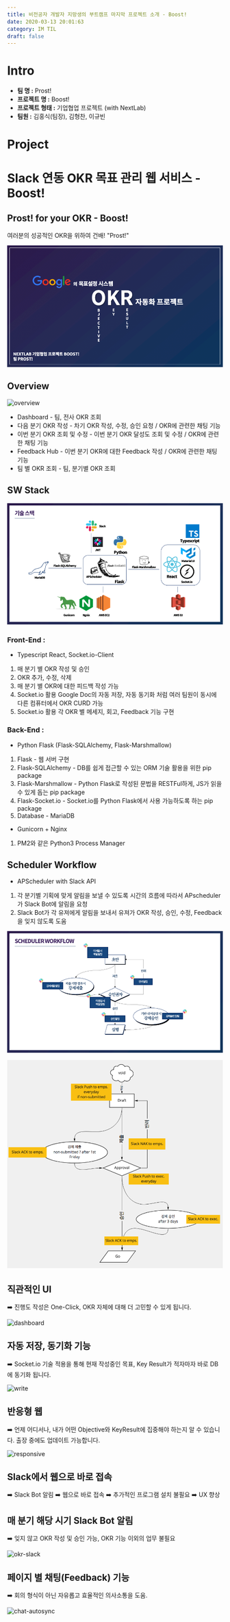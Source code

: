 ```yaml
---
title: 비전공자 개발자 지망생의 부트캠프 마지막 프로젝트 소개 - Boost!
date: 2020-03-13 20:01:63
category: IM TIL
draft: false
---
```


# Intro

- **팀 명 :** Prost!
- **프로젝트 명 :** Boost!
- **프로젝트 형태 :** 기업협업 프로젝트 (with NextLab)
- **팀원 :** 김홍식(팀장), 김형찬, 이규빈

# Project

# **Slack 연동 OKR 목표 관리 웹 서비스 - Boost!**

## Prost! for your OKR - Boost!

여러분의 성공적인 OKR을 위하여 건배! "Prost!"

![intro](./images/prost_intro.png)

## Overview

![overview](./images/boost_overview.gif)

- Dashboard - 팀, 전사 OKR 조회
- 다음 분기 OKR 작성 - 차기 OKR 작성, 수정, 승인 요청 / OKR에 관련한 채팅 기능
- 이번 분기 OKR 조회 및 수정 - 이번 분기 OKR 달성도 조회 및 수정 / OKR에 관련한 채팅 기능
- Feedback Hub - 이번 분기 OKR에 대한 Feedback 작성 / OKR에 관련한 채팅 기능
- 팀 별 OKR 조회 - 팀, 분기별 OKR 조회

## SW Stack

![stack](./images/prost_stack.png)

### Front-End :

- Typescript React, Socket.io-Client

1. 매 분기 별 OKR 작성 및 승인
2. OKR 추가, 수정, 삭제
3. 매 분기 별 OKR에 대한 피드백 작성 가능
4. Socket.io 활용 Google Doc의 자동 저장, 자동 동기화 처럼 여러 팀원이 동시에 다른 컴퓨터에서 OKR CURD 가능
5. Socket.io 활용 각 OKR 별 메세지, 회고, Feedback 기능 구현

### Back-End :

- Python Flask (Flask-SQLAlchemy, Flask-Marshmallow)

1. Flask - 웹 서버 구현
2. Flask-SQLAlchemy - DB를 쉽게 접근할 수 있는 ORM 기술 활용을 위한 pip package
3. Flask-Marshmallow - Python Flask로 작성된 문법을 RESTFul하게, JS가 읽을 수 있게 돕는 pip package
4. Flask-Socket.io - Socket.io를 Python Flask에서 사용 가능하도록 하는 pip package
5. Database - MariaDB

- Gunicorn + Nginx

1. PM2와 같은 Python3 Process Manager

## Scheduler Workflow

- APScheduler with Slack API

1. 각 분기별 기획에 맞게 알림을 보낼 수 있도록 시간의 흐름에 따라서 APscheduler가 Slack Bot에 알림을 요청
2. Slack Bot가 각 유져에게 알림을 보내서 유져가 OKR 작성, 승인, 수정, Feedback을 잊지 않도록 도움

![flow](./images/prost_flow.png)

![nextlab-flow](./images/nextlab_flow.png)

## 직관적인 UI

➡️ 진행도 작성은 One-Click, OKR 자체에 대해 더 고민할 수 있게 됩니다.

![dashboard](./images/prost_dashboard.gif)

## 자동 저장, 동기화 기능

➡️ Socket.io 기술 적용을 통해 현재 작성중인 목표, Key Result가 적자마자 바로 DB에 동기화 됩니다.

![write](./images/okr_write.gif)

## 반응형 웹

➡️ 언제 어디서나, 내가 어떤 Objective와 KeyResult에 집중해야 하는지 알 수 있습니다. 출장 중에도 업데이트 가능합니다.

![responsive](./images/resposnive.gif)

## Slack에서 웹으로 바로 접속

➡️ Slack Bot 알림 ➡️ 웹으로 바로 접속 ➡️ 추가적인 프로그램 설치 불필요 ➡️ UX 향상

## 매 분기 해당 시기 Slack Bot 알림

➡️ 잊지 않고 OKR 작성 및 승인 가능, OKR 기능 이외의 업무 불필요

![okr-slack](./images/okr_slack.gif)

## 페이지 별 채팅(Feedback) 기능

➡️ 회의 형식이 아닌 자유롭고 효율적인 의사소통을 도움.

![chat-autosync](./images/chat_autosync.gif)
